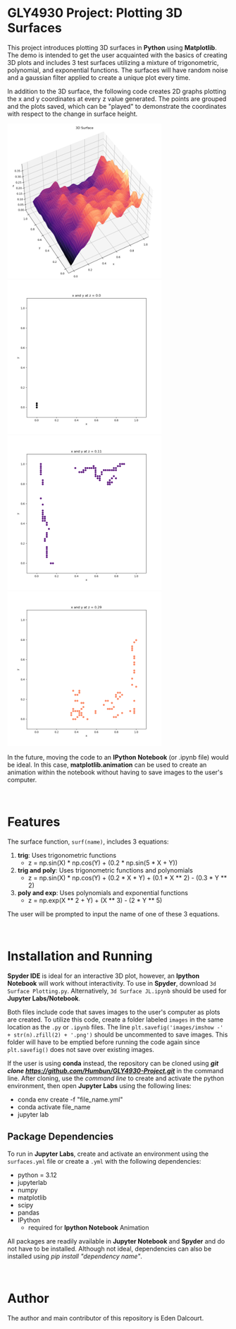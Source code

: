# GLY4930 Project: Plotting 3D Surfaces





This project introduces plotting 3D surfaces in **Python** using **Matplotlib**. The demo is intended to get the user acquainted with the basics of creating 3D plots and includes 3 test surfaces utilizing a mixture of trigonometric, polynomial, and exponential functions. The surfaces will have random noise and a gaussian filter applied to create a unique plot every time. 



In addition to the 3D surface, the following code creates 2D graphs plotting the x and y coordinates at every z value generated. The points are grouped and the plots saved, which can be "played" to demonstrate the coordinates with respect to the change in surface height.


<p float="left">
  <img src="\example_images\trig_surface_example.png" width="350" />
  <img src="\example_images\imshow -00.png" width="350" />
  <img src="\example_images\imshow -11.png" width="350" /> 
  <img src="\example_images\imshow -29.png" width="350" />
</p>





In the future, moving the code to an **IPython Notebook** (or .ipynb file) would be ideal. In this case, **matplotlib.animation** can be used to create an animation within the notebook without having to save images to the user's computer. 


&nbsp;   

# Features



The surface function, `surf(name)`, includes 3 equations:



1. **trig**: Uses trigonometric functions
   - z = np.sin(X) \* np.cos(Y) + (0.2 \* np.sin(5 \* X + Y))
3. **trig and poly**: Uses trigonometric functions and polynomials
   - z = np.sin(X) \* np.cos(Y) + (0.2 \* X \* Y) + (0.1 \* X \*\* 2) - (0.3 \* Y \*\* 2)
5. **poly and exp**: Uses polynomials and exponential functions
   - z = np.exp(X \*\* 2 + Y) + (X \*\* 3) - (2 \* Y \*\* 5)


The user will be prompted to input the name of one of these 3 equations. 

&nbsp;      

# Installation and Running

**Spyder IDE** is ideal for an interactive 3D plot, however, an **Ipython Notebook** will work without interactivity. To use in **Spyder**, download `3d Surface Plotting.py`. Alternatively, `3d Surface JL.ipynb` should be used for **Jupyter Labs/Notebook**.


Both files include code that saves images to the user's computer as plots are created. To utilize this code, create a folder labeled `images` in the same location as the `.py` or `.ipynb` files. The line `plt.savefig('images/imshow -' + str(n).zfill(2) + '.png')` should be uncommented to save images. This folder will have to be emptied before running the code again since `plt.savefig()` does not save over existing images.


If the user is using **conda** instead, the repository can be cloned using ***git clone https://github.com/Humbun/GLY4930-Project.git*** in the command line. After cloning, use the *command line* to create and activate the python environment, then open **Jupyter Labs** using the following lines:
* conda env create -f "file_name.yml"
* conda activate file_name
* jupyter lab


## Package Dependencies

To run in **Jupyter Labs**, create and activate an environment using the `surfaces.yml` file or create a `.yml` with the following dependencies:

* python = 3.12
* jupyterlab
* numpy
* matplotlib
* scipy
* pandas
* IPython
  * required for **Ipython Notebook** Animation
 
All packages are readily available in **Jupyter Notebook** and **Spyder** and do not have to be installed. Although not ideal, dependencies can also be installed using *pip install "dependency name"*.

&nbsp;   

# Author

The author and main contributor of this repository is Eden Dalcourt.
